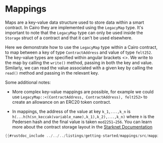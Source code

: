 # Mappings

Maps are a key-value data structure used to store data within a smart contract. In Cairo they are implemented using the `LegacyMap` type. It's important to note that the `LegacyMap` type can only be used inside the `Storage` struct of a contract and that it can't be used elsewhere.

Here we demonstrate how to use the `LegacyMap` type within a Cairo contract, to map between a key of type `ContractAddress` and value of type `felt252`. The key-value types are specified within angular brackets <>. We write to the map by calling the `write()` method, passing in both the key and value. Similarly, we can read the value associated with a given key by calling the `read()` method and passing in the relevant key.

Some additional notes:

- More complex key-value mappings are possible, for example we could use `LegacyMap::<(ContractAddress, ContractAddress), felt252>` to create an allowance on an ERC20 token contract.

- In mappings, the address of the value at key `k_1,...,k_n` is `h(...h(h(sn_keccak(variable_name),k_1),k_2),...,k_n)` where `ℎ` is the Pedersen hash and the final value is taken `mod2251−256`. You can learn more about the contract storage layout in the [Starknet Documentation](https://docs.starknet.io/documentation/architecture_and_concepts/Smart_Contracts/contract-storage/#storage_variables)


```rust
{{#rustdoc_include ../../../listings/getting-started/mappings/src/mappings.cairo:contract}}
```
